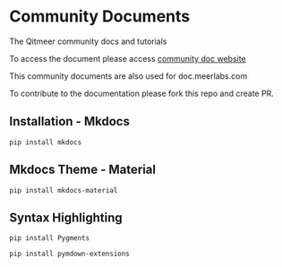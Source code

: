 # Community Documents
The Qitmeer community docs and tutorials

To access the document please access [community doc website](https://qitmeer.github.io/community_docs/)

This community documents are also used for doc.meerlabs.com

To contribute to the documentation please fork this repo and create PR.

## Installation - Mkdocs
`pip install mkdocs` 

## Mkdocs Theme - Material
`pip install mkdocs-material` 

## Syntax Highlighting
`pip install Pygments`

`pip install pymdown-extensions`

